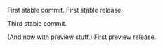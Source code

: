 First stable commit.
First stable release.

Third stable commit.

(And now with preview stuff.)
First preview release.

